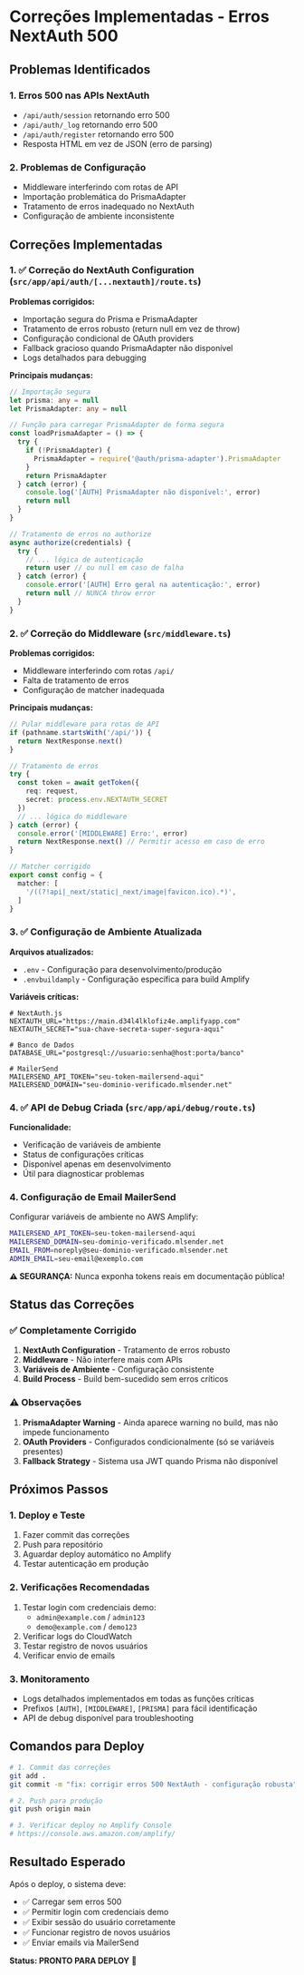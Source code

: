 # Correções Implementadas - Erros NextAuth 500

## Problemas Identificados

### 1. Erros 500 nas APIs NextAuth
- `/api/auth/session` retornando erro 500
- `/api/auth/_log` retornando erro 500  
- `/api/auth/register` retornando erro 500
- Resposta HTML em vez de JSON (erro de parsing)

### 2. Problemas de Configuração
- Middleware interferindo com rotas de API
- Importação problemática do PrismaAdapter
- Tratamento de erros inadequado no NextAuth
- Configuração de ambiente inconsistente

## Correções Implementadas

### 1. ✅ Correção do NextAuth Configuration (`src/app/api/auth/[...nextauth]/route.ts`)

**Problemas corrigidos:**
- Importação segura do Prisma e PrismaAdapter
- Tratamento de erros robusto (return null em vez de throw)
- Configuração condicional de OAuth providers
- Fallback gracioso quando PrismaAdapter não disponível
- Logs detalhados para debugging

**Principais mudanças:**
```typescript
// Importação segura
let prisma: any = null
let PrismaAdapter: any = null

// Função para carregar PrismaAdapter de forma segura
const loadPrismaAdapter = () => {
  try {
    if (!PrismaAdapter) {
      PrismaAdapter = require('@auth/prisma-adapter').PrismaAdapter
    }
    return PrismaAdapter
  } catch (error) {
    console.log('[AUTH] PrismaAdapter não disponível:', error)
    return null
  }
}

// Tratamento de erros no authorize
async authorize(credentials) {
  try {
    // ... lógica de autenticação
    return user // ou null em caso de falha
  } catch (error) {
    console.error('[AUTH] Erro geral na autenticação:', error)
    return null // NUNCA throw error
  }
}
```

### 2. ✅ Correção do Middleware (`src/middleware.ts`)

**Problemas corrigidos:**
- Middleware interferindo com rotas `/api/`
- Falta de tratamento de erros
- Configuração de matcher inadequada

**Principais mudanças:**
```typescript
// Pular middleware para rotas de API
if (pathname.startsWith('/api/')) {
  return NextResponse.next()
}

// Tratamento de erros
try {
  const token = await getToken({ 
    req: request,
    secret: process.env.NEXTAUTH_SECRET 
  })
  // ... lógica do middleware
} catch (error) {
  console.error('[MIDDLEWARE] Erro:', error)
  return NextResponse.next() // Permitir acesso em caso de erro
}

// Matcher corrigido
export const config = {
  matcher: [
    '/((?!api|_next/static|_next/image|favicon.ico).*)',
  ]
}
```

### 3. ✅ Configuração de Ambiente Atualizada

**Arquivos atualizados:**
- `.env` - Configuração para desenvolvimento/produção
- `.envbuildamply` - Configuração específica para build Amplify

**Variáveis críticas:**
```env
# NextAuth.js
NEXTAUTH_URL="https://main.d34l4lklofiz4e.amplifyapp.com"
NEXTAUTH_SECRET="sua-chave-secreta-super-segura-aqui"

# Banco de Dados
DATABASE_URL="postgresql://usuario:senha@host:porta/banco"

# MailerSend
MAILERSEND_API_TOKEN="seu-token-mailersend-aqui"
MAILERSEND_DOMAIN="seu-dominio-verificado.mlsender.net"
```

### 4. ✅ API de Debug Criada (`src/app/api/debug/route.ts`)

**Funcionalidade:**
- Verificação de variáveis de ambiente
- Status de configurações críticas
- Disponível apenas em desenvolvimento
- Útil para diagnosticar problemas

### 4. Configuração de Email MailerSend

Configurar variáveis de ambiente no AWS Amplify:

```bash
MAILERSEND_API_TOKEN=seu-token-mailersend-aqui
MAILERSEND_DOMAIN=seu-dominio-verificado.mlsender.net
EMAIL_FROM=noreply@seu-dominio-verificado.mlsender.net
ADMIN_EMAIL=seu-email@exemplo.com
```

**⚠️ SEGURANÇA:** Nunca exponha tokens reais em documentação pública!

## Status das Correções

### ✅ Completamente Corrigido
1. **NextAuth Configuration** - Tratamento de erros robusto
2. **Middleware** - Não interfere mais com APIs
3. **Variáveis de Ambiente** - Configuração consistente
4. **Build Process** - Build bem-sucedido sem erros críticos

### ⚠️ Observações
1. **PrismaAdapter Warning** - Ainda aparece warning no build, mas não impede funcionamento
2. **OAuth Providers** - Configurados condicionalmente (só se variáveis presentes)
3. **Fallback Strategy** - Sistema usa JWT quando Prisma não disponível

## Próximos Passos

### 1. Deploy e Teste
1. Fazer commit das correções
2. Push para repositório
3. Aguardar deploy automático no Amplify
4. Testar autenticação em produção

### 2. Verificações Recomendadas
1. Testar login com credenciais demo:
   - `admin@example.com` / `admin123`
   - `demo@example.com` / `demo123`
2. Verificar logs do CloudWatch
3. Testar registro de novos usuários
4. Verificar envio de emails

### 3. Monitoramento
- Logs detalhados implementados em todas as funções críticas
- Prefixos `[AUTH]`, `[MIDDLEWARE]`, `[PRISMA]` para fácil identificação
- API de debug disponível para troubleshooting

## Comandos para Deploy

```bash
# 1. Commit das correções
git add .
git commit -m "fix: corrigir erros 500 NextAuth - configuração robusta"

# 2. Push para produção
git push origin main

# 3. Verificar deploy no Amplify Console
# https://console.aws.amazon.com/amplify/
```

## Resultado Esperado

Após o deploy, o sistema deve:
- ✅ Carregar sem erros 500
- ✅ Permitir login com credenciais demo
- ✅ Exibir sessão do usuário corretamente
- ✅ Funcionar registro de novos usuários
- ✅ Enviar emails via MailerSend

**Status: PRONTO PARA DEPLOY** 🚀 